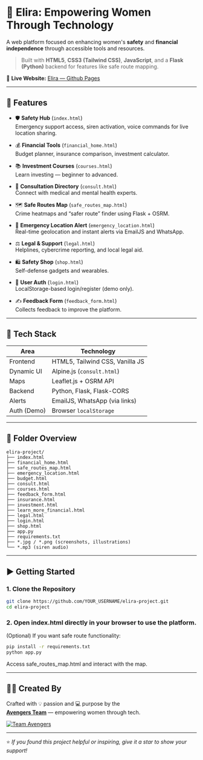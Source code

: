 # 🌟 Elira: Empowering Women Through Technology

A web platform focused on enhancing women's **safety** and **financial independence** through accessible tools and resources.

> Built with **HTML5**, **CSS3 (Tailwind CSS)**, **JavaScript**, and a **Flask (Python)** backend for features like safe route mapping.

🔗 **Live Website:** [Elira — Github Pages](https://yash-kumarsharma.github.io/Elira/)

---

## 🚀 Features

- 🛡️ **Safety Hub** (`index.html`)  
  Emergency support access, siren activation, voice commands for live location sharing.

- 💰 **Financial Tools** (`financial_home.html`)  
  Budget planner, insurance comparison, investment calculator.

- 📚 **Investment Courses** (`courses.html`)  
  Learn investing — beginner to advanced.

- 🤝 **Consultation Directory** (`consult.html`)  
  Connect with medical and mental health experts.

- 🗺️ **Safe Routes Map** (`safe_routes_map.html`)  
  Crime heatmaps and “safer route” finder using Flask + OSRM.

- 🚨 **Emergency Location Alert** (`emergency_location.html`)  
  Real-time geolocation and instant alerts via EmailJS and WhatsApp.

- ⚖️ **Legal & Support** (`legal.html`)  
  Helplines, cybercrime reporting, and local legal aid.

- 🛍️ **Safety Shop** (`shop.html`)  
  Self-defense gadgets and wearables.

- 🔐 **User Auth** (`login.html`)  
  LocalStorage-based login/register (demo only).

- ✍️ **Feedback Form** (`feedback_form.html`)  
  Collects feedback to improve the platform.

---

## 🧰 Tech Stack

| Area        | Technology                         |
|-------------|-------------------------------------|
| Frontend    | HTML5, Tailwind CSS, Vanilla JS     |
| Dynamic UI  | Alpine.js (`consult.html`)          |
| Maps        | Leaflet.js + OSRM API               |
| Backend     | Python, Flask, Flask-CORS           |
| Alerts      | EmailJS, WhatsApp (via links)       |
| Auth (Demo) | Browser `localStorage`              |

---

## 📁 Folder Overview

```
elira-project/
├── index.html
├── financial_home.html
├── safe_routes_map.html
├── emergency_location.html
├── budget.html
├── consult.html
├── courses.html
├── feedback_form.html
├── insurance.html
├── investment.html
├── learn_more_financial.html
├── legal.html
├── login.html
├── shop.html
├── app.py
├── requirements.txt
├── *.jpg / *.png (screenshots, illustrations)
└── *.mp3 (siren audio)
```

---

## ▶️ Getting Started

### 1. Clone the Repository
   
```bash
git clone https://github.com/YOUR_USERNAME/elira-project.git
cd elira-project
```

### 2. Open index.html directly in your browser to use the platform.

(Optional) If you want safe route functionality:

```bash
pip install -r requirements.txt
python app.py
```

Access safe_routes_map.html and interact with the map.

---

## 👩‍💻 Created By

Crafted with 💡 passion and 💻 purpose by the  
**[Avengers Team](https://github.com/yash-kumarsharma/Elira)** — empowering women through tech.

[![Team Avengers](https://img.shields.io/badge/Team-Avengers-181717?style=for-the-badge&logo=github&logoColor=white)](https://github.com/yash-kumarsharma/Elira)

---

⭐ _If you found this project helpful or inspiring, give it a star to show your support!_


